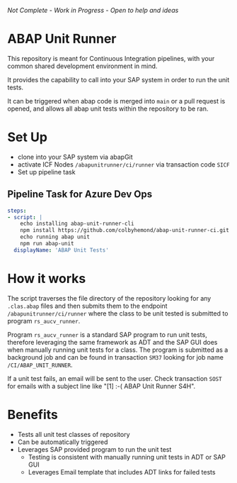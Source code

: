 *Not Complete - Work in Progress - Open to help and ideas*

# ABAP Unit Runner
This repository is meant for Continuous Integration pipelines, with your common shared development environment in mind.

It provides the capability to call into your SAP system in order to run the unit tests.

It can be triggered when abap code is merged into `main` or a pull request is opened, and allows all abap unit tests within the repository to be ran. 

# Set Up
* clone into your SAP system via abapGit
* activate ICF Nodes `/abapunitrunner/ci/runner` via transaction code `SICF`
* Set up pipeline task

## Pipeline Task for Azure Dev Ops
``` yaml
steps:
- script: |
    echo installing abap-unit-runner-cli
    npm install https://github.com/colbyhemond/abap-unit-runner-ci.git
    echo running abap unit
    npm run abap-unit
  displayName: 'ABAP Unit Tests'
```

# How it works
The script traverses the file directory of the repository looking for any `.clas.abap` files and then submits them to the endpoint `/abapunitrunner/ci/runner` where the class to be unit tested is submitted to program `rs_aucv_runner`.

Program `rs_aucv_runner` is a standard SAP program to run unit tests, therefore leveraging the same framework as ADT and the SAP GUI does when manually running unit tests for a class. The program is submitted as a background job and can be found in transaction `SM37` looking for job name `/CI/ABAP_UNIT_RUNNER`.

If a unit test fails, an email will be sent to the user. Check transaction `SOST` for emails with a subject line like "[1] :-( ABAP Unit Runner S4H".

# Benefits
* Tests all unit test classes of repository
* Can be automatically triggered
* Leverages SAP provided program to run the unit test
  * Testing is consistent with manually running unit tests in ADT or SAP GUI
  * Leverages Email template that includes ADT links for failed tests

